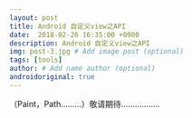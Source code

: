 ```yaml
---
layout: post
title: Android 自定义view之API
date:  2018-02-26 16:35:00 +0900 
description: Android 自定义view之API
img: post-3.jpg # Add image post (optional)
tags: [tools]
author: # Add name author (optional)
androidoriginal: true
---
```

（Paint，Path.........）敬请期待.................
